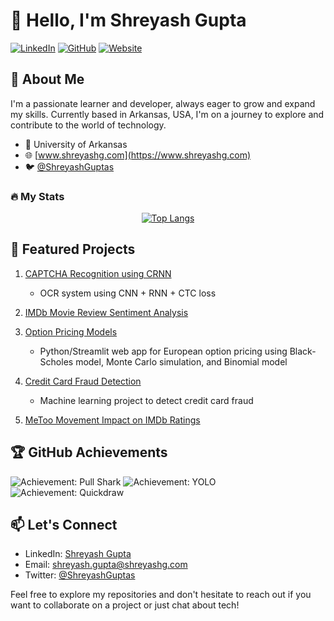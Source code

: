# 👋 Hello, I'm Shreyash Gupta

[![LinkedIn](https://img.shields.io/badge/LinkedIn-Connect-blue)](https://www.linkedin.com/in/shreyashgupta5/)
[![GitHub](https://img.shields.io/badge/GitHub-Follow-181717?logo=github&style=flat-square)](https://github.com/shreyashguptas)
[![Website](https://img.shields.io/badge/Website-Visit-brightgreen)](https://www.shreyashg.com)

## 🌱 About Me

I'm a passionate learner and developer, always eager to grow and expand my skills. Currently based in Arkansas, USA, I'm on a journey to explore and contribute to the world of technology.

- 🏫 University of Arkansas
- 🌐 [www.shreyashg.com](https://www.shreyashg.com)
- 🐦 [@ShreyashGuptas](https://twitter.com/ShreyashGuptas)


### 🔥 My Stats

<div align="center">

<!-- [![GitHub Streak](https://github-readme-streak-stats.herokuapp.com?user=shreyashguptas&theme=dark&background=000000)](https://github.com/DenverCoder1/github-readme-streak-stats) -->
  
[![Top Langs](https://github-readme-stats.vercel.app/api/top-langs/?username=shreyashguptas&layout=compact&theme=vision-friendly-dark)](https://github.com/anuraghazra/github-readme-stats)

</div>

## 🚀 Featured Projects

1. [CAPTCHA Recognition using CRNN](https://github.com/shreyashguptas/CAPTCHA-Recognition-using-CRNN)
   - OCR system using CNN + RNN + CTC loss

2. [IMDb Movie Review Sentiment Analysis](https://github.com/shreyashguptas/IMDb_movie_review_sentiment_analysis)

3. [Option Pricing Models](https://github.com/shreyashguptas/option-pricing-models)
   - Python/Streamlit web app for European option pricing using Black-Scholes model, Monte Carlo simulation, and Binomial model

4. [Credit Card Fraud Detection](https://github.com/shreyashguptas/Credit-Card-Fraud-Detection-using-Machine-Learning)
   - Machine learning project to detect credit card fraud

5. [MeToo Movement Impact on IMDb Ratings](https://github.com/shreyashguptas/MeToo-Movement-Impact-on-IMDb-ratings)

## 🏆 GitHub Achievements

![Achievement: Pull Shark](https://github.githubassets.com/images/modules/profile/achievements/pull-shark-default.png)
![Achievement: YOLO](https://github.githubassets.com/images/modules/profile/achievements/yolo-default.png)
![Achievement: Quickdraw](https://github.githubassets.com/images/modules/profile/achievements/quickdraw-default.png)

## 📫 Let's Connect

- LinkedIn: [Shreyash Gupta](https://www.linkedin.com/in/shreyashgupta5/)
- Email: [shreyash.gupta@shreyashg.com](mailto:shreyash.gupta@shreyashg.com)
- Twitter: [@ShreyashGuptas](https://twitter.com/ShreyashGuptas)

Feel free to explore my repositories and don't hesitate to reach out if you want to collaborate on a project or just chat about tech!